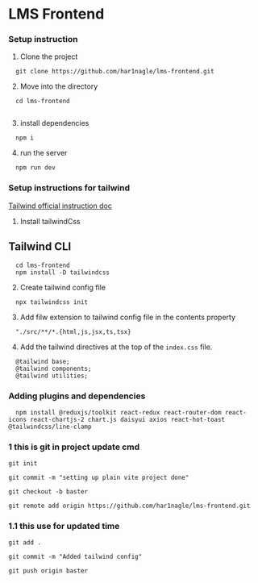 # LMS Frontend

### Setup instruction

1. Clone the project

```
  git clone https://github.com/har1nagle/lms-frontend.git

```

2. Move into the directory

```
  cd lms-frontend
  
```

3. install dependencies

```
  npm i
```

4. run the server

```
  npm run dev

```

### Setup instructions for tailwind

[Tailwind official instruction doc](https://tailwindcss.com/docs/guides/vite)


1. Install tailwindCss

## Tailwind CLI

```
  cd lms-frontend
  npm install -D tailwindcss
```

2. Create tailwind config file

```
  npx tailwindcss init
```

3. Add filw extension to tailwind config file in the contents property

```
  "./src/**/*.{html,js,jsx,ts,tsx}
```

4. Add the tailwind directives at the top of the `index.css` file.

```
  @tailwind base;
  @tailwind components;
  @tailwind utilities;

```
### Adding plugins and dependencies

```
  npm install @reduxjs/toolkit react-redux react-router-dom react-icons react-chartjs-2 chart.js daisyui axios react-hot-toast @tailwindcss/line-clamp

```









### 1 this is git in project update cmd

```
git init 

git commit -m "setting up plain vite project done"

git checkout -b baster

git remote add origin https://github.com/har1nagle/lms-frontend.git

```

### 1.1 this use for updated time 
```
git add . 

git commit -m "Added tailwind config"

git push origin baster

```